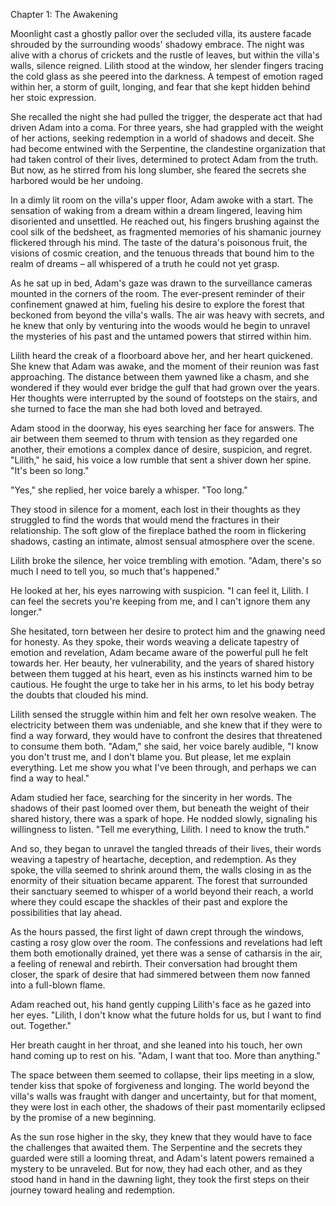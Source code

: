 Chapter 1: The Awakening

Moonlight cast a ghostly pallor over the secluded villa, its austere facade shrouded by the surrounding woods' shadowy embrace. The night was alive with a chorus of crickets and the rustle of leaves, but within the villa's walls, silence reigned. Lilith stood at the window, her slender fingers tracing the cold glass as she peered into the darkness. A tempest of emotion raged within her, a storm of guilt, longing, and fear that she kept hidden behind her stoic expression.

She recalled the night she had pulled the trigger, the desperate act that had driven Adam into a coma. For three years, she had grappled with the weight of her actions, seeking redemption in a world of shadows and deceit. She had become entwined with the Serpentine, the clandestine organization that had taken control of their lives, determined to protect Adam from the truth. But now, as he stirred from his long slumber, she feared the secrets she harbored would be her undoing.

In a dimly lit room on the villa's upper floor, Adam awoke with a start. The sensation of waking from a dream within a dream lingered, leaving him disoriented and unsettled. He reached out, his fingers brushing against the cool silk of the bedsheet, as fragmented memories of his shamanic journey flickered through his mind. The taste of the datura's poisonous fruit, the visions of cosmic creation, and the tenuous threads that bound him to the realm of dreams – all whispered of a truth he could not yet grasp.

As he sat up in bed, Adam's gaze was drawn to the surveillance cameras mounted in the corners of the room. The ever-present reminder of their confinement gnawed at him, fueling his desire to explore the forest that beckoned from beyond the villa's walls. The air was heavy with secrets, and he knew that only by venturing into the woods would he begin to unravel the mysteries of his past and the untamed powers that stirred within him.

Lilith heard the creak of a floorboard above her, and her heart quickened. She knew that Adam was awake, and the moment of their reunion was fast approaching. The distance between them yawned like a chasm, and she wondered if they would ever bridge the gulf that had grown over the years. Her thoughts were interrupted by the sound of footsteps on the stairs, and she turned to face the man she had both loved and betrayed.

Adam stood in the doorway, his eyes searching her face for answers. The air between them seemed to thrum with tension as they regarded one another, their emotions a complex dance of desire, suspicion, and regret. "Lilith," he said, his voice a low rumble that sent a shiver down her spine. "It's been so long."

"Yes," she replied, her voice barely a whisper. "Too long."

They stood in silence for a moment, each lost in their thoughts as they struggled to find the words that would mend the fractures in their relationship. The soft glow of the fireplace bathed the room in flickering shadows, casting an intimate, almost sensual atmosphere over the scene.

Lilith broke the silence, her voice trembling with emotion. "Adam, there's so much I need to tell you, so much that's happened."

He looked at her, his eyes narrowing with suspicion. "I can feel it, Lilith. I can feel the secrets you're keeping from me, and I can't ignore them any longer."

She hesitated, torn between her desire to protect him and the gnawing need for honesty. As they spoke, their words weaving a delicate tapestry of emotion and revelation, Adam became aware of the powerful pull he felt towards her. Her beauty, her vulnerability, and the years of shared history between them tugged at his heart, even as his instincts warned him to be cautious. He fought the urge to take her in his arms, to let his body betray the doubts that clouded his mind.

Lilith sensed the struggle within him and felt her own resolve weaken. The electricity between them was undeniable, and she knew that if they were to find a way forward, they would have to confront the desires that threatened to consume them both. "Adam," she said, her voice barely audible, "I know you don't trust me, and I don't blame you. But please, let me explain everything. Let me show you what I've been through, and perhaps we can find a way to heal."

Adam studied her face, searching for the sincerity in her words. The shadows of their past loomed over them, but beneath the weight of their shared history, there was a spark of hope. He nodded slowly, signaling his willingness to listen. "Tell me everything, Lilith. I need to know the truth."

And so, they began to unravel the tangled threads of their lives, their words weaving a tapestry of heartache, deception, and redemption. As they spoke, the villa seemed to shrink around them, the walls closing in as the enormity of their situation became apparent. The forest that surrounded their sanctuary seemed to whisper of a world beyond their reach, a world where they could escape the shackles of their past and explore the possibilities that lay ahead.

As the hours passed, the first light of dawn crept through the windows, casting a rosy glow over the room. The confessions and revelations had left them both emotionally drained, yet there was a sense of catharsis in the air, a feeling of renewal and rebirth. Their conversation had brought them closer, the spark of desire that had simmered between them now fanned into a full-blown flame.

Adam reached out, his hand gently cupping Lilith's face as he gazed into her eyes. "Lilith, I don't know what the future holds for us, but I want to find out. Together."

Her breath caught in her throat, and she leaned into his touch, her own hand coming up to rest on his. "Adam, I want that too. More than anything."

The space between them seemed to collapse, their lips meeting in a slow, tender kiss that spoke of forgiveness and longing. The world beyond the villa's walls was fraught with danger and uncertainty, but for that moment, they were lost in each other, the shadows of their past momentarily eclipsed by the promise of a new beginning.

As the sun rose higher in the sky, they knew that they would have to face the challenges that awaited them. The Serpentine and the secrets they guarded were still a looming threat, and Adam's latent powers remained a mystery to be unraveled. But for now, they had each other, and as they stood hand in hand in the dawning light, they took the first steps on their journey toward healing and redemption.
